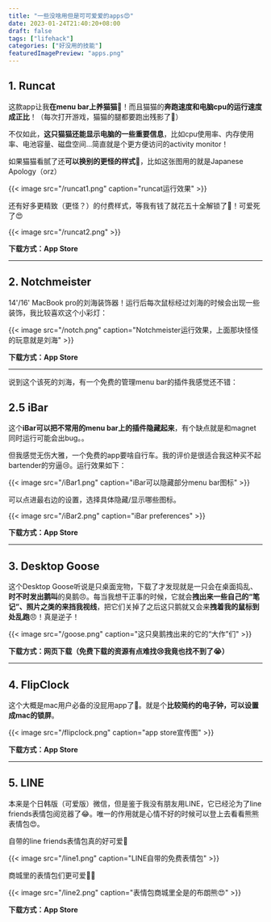 ```yaml
---
title: "一些没啥用但是可可爱爱的apps😍"
date: 2023-01-24T21:40:20+08:00
draft: false
tags: ["lifehack"]
categories: ["好没用的技能"]
featuredImagePreview: "apps.png"
---
```


## 1. Runcat

这款app让我**在menu bar上养猫猫**🥹！而且猫猫的**奔跑速度和电脑cpu的运行速度成正比**！（每次打开游戏，猫猫的腿都要跑出残影了🥺）

不仅如此，**这只猫猫还能显示电脑的一些重要信息**，比如cpu使用率、内存使用率、电池容量、磁盘空间...简直就是个更方便访问的activity monitor！

如果猫猫看腻了还**可以换别的更怪的样式**🤪，比如这张图用的就是Japanese Apology（orz）

{{< image src="/runcat1.png" caption="runcat运行效果" >}}

还有好多更精致（更怪？）的付费样式，等我有钱了就花五十全解锁了🤩！可爱死了😍

{{< image src="/runcat2.png" >}}

**下载方式：App Store**

---

## 2. Notchmeister

14'/16' MacBook pro的刘海装饰器！运行后每次鼠标经过刘海的时候会出现一些装饰，我比较喜欢这个小彩灯：

{{< image src="/notch.png" caption="Notchmeister运行效果，上面那块怪怪的玩意就是刘海" >}}

**下载方式：App Store**

---

说到这个该死的刘海，有一个免费的管理menu bar的插件我感觉还不错：

## 2.5 iBar

这个**iBar可以把不常用的menu bar上的插件隐藏起来**，有个缺点就是和magnet同时运行可能会出bug。。

但我感觉无伤大雅，一个免费的app要啥自行车。我的评价是很适合我这种买不起bartender的穷逼😢。运行效果如下：

{{< image src="/iBar1.png" caption="iBar可以隐藏部分menu bar图标" >}}

可以点进最右边的设置，选择具体隐藏/显示哪些图标。

{{< image src="/iBar2.png" caption="iBar preferences" >}}

**下载方式：App Store**

---

## 3. Desktop Goose

这个Desktop Goose听说是只桌面宠物，下载了才发现就是一只会在桌面捣乱、**时不时发出鹅叫**的臭鹅😠。每当我想干正事的时候，它就会**拽出来一些自己的“笔记”、照片之类的来挡我视线**，把它们关掉了之后这只鹅就又会来**拽着我的鼠标到处乱跑**😠！真是逆子！

{{< image src="/goose.png" caption="这只臭鹅拽出来的它的“大作”们" >}}

**下载方式：网页下载（免费下载的资源有点难找😢我竟也找不到了😭）**

---

## 4. FlipClock

这个大概是mac用户必备的没屁用app了🥱。就是个**比较简约的电子钟，可以设置成mac的锁屏**。

{{< image src="/flipclock.png" caption="app store宣传图" >}}

**下载方式：App Store**

---

## 5. LINE

本来是个日韩版（可爱版）微信，但是鉴于我没有朋友用LINE，它已经沦为了line friends表情包阅览器了😂。唯一的作用就是心情不好的时候可以登上去看看熊熊表情包😍。

自带的line friends表情包真的好可爱🥹

{{< image src="/line1.png" caption="LINE自带的免费表情包" >}}

商城里的表情包们更可爱🥹😍

{{< image src="/line2.png" caption="表情包商城里全是的布朗熊😍" >}}

**下载方式：App Store**
